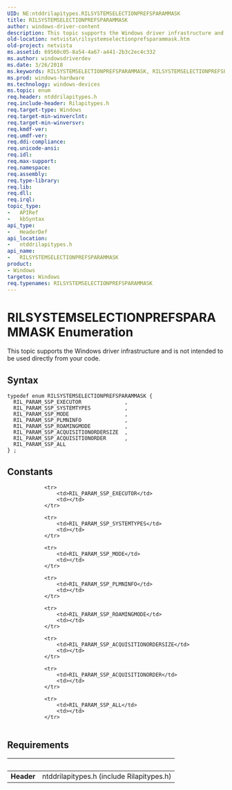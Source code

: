 ```yaml
---
UID: NE:ntddrilapitypes.RILSYSTEMSELECTIONPREFSPARAMMASK
title: RILSYSTEMSELECTIONPREFSPARAMMASK
author: windows-driver-content
description: This topic supports the Windows driver infrastructure and is not intended to be used directly from your code.
old-location: netvista\rilsystemselectionprefsparammask.htm
old-project: netvista
ms.assetid: 69560c05-8a54-4a67-a441-2b3c2ec4c332
ms.author: windowsdriverdev
ms.date: 3/26/2018
ms.keywords: RILSYSTEMSELECTIONPREFSPARAMMASK, RILSYSTEMSELECTIONPREFSPARAMMASK enumeration [Network Drivers Starting with Windows Vista], RIL_PARAM_SSP_ACQUISITIONORDER, RIL_PARAM_SSP_ACQUISITIONORDERSIZE, RIL_PARAM_SSP_ALL, RIL_PARAM_SSP_MODE, RIL_PARAM_SSP_PLMNINFO, RIL_PARAM_SSP_ROAMINGMODE, RIL_PARAM_SSP_SYSTEMTYPES, netvista.rilsystemselectionprefsparammask, ntddrilapitypes/RILSYSTEMSELECTIONPREFSPARAMMASK, ntddrilapitypes/RIL_PARAM_SSP_ACQUISITIONORDER, ntddrilapitypes/RIL_PARAM_SSP_ACQUISITIONORDERSIZE, ntddrilapitypes/RIL_PARAM_SSP_ALL, ntddrilapitypes/RIL_PARAM_SSP_MODE, ntddrilapitypes/RIL_PARAM_SSP_PLMNINFO, ntddrilapitypes/RIL_PARAM_SSP_ROAMINGMODE, ntddrilapitypes/RIL_PARAM_SSP_SYSTEMTYPES
ms.prod: windows-hardware
ms.technology: windows-devices
ms.topic: enum
req.header: ntddrilapitypes.h
req.include-header: Rilapitypes.h
req.target-type: Windows
req.target-min-winverclnt: 
req.target-min-winversvr: 
req.kmdf-ver: 
req.umdf-ver: 
req.ddi-compliance: 
req.unicode-ansi: 
req.idl: 
req.max-support: 
req.namespace: 
req.assembly: 
req.type-library: 
req.lib: 
req.dll: 
req.irql: 
topic_type:
-	APIRef
-	kbSyntax
api_type:
-	HeaderDef
api_location:
-	ntddrilapitypes.h
api_name:
-	RILSYSTEMSELECTIONPREFSPARAMMASK
product:
- Windows
targetos: Windows
req.typenames: RILSYSTEMSELECTIONPREFSPARAMMASK
---
```


# RILSYSTEMSELECTIONPREFSPARAMMASK Enumeration
This topic supports the Windows driver infrastructure and is not intended to be used directly from your code.

## Syntax
```
typedef enum RILSYSTEMSELECTIONPREFSPARAMMASK {
  RIL_PARAM_SSP_EXECUTOR              ,
  RIL_PARAM_SSP_SYSTEMTYPES           ,
  RIL_PARAM_SSP_MODE                  ,
  RIL_PARAM_SSP_PLMNINFO              ,
  RIL_PARAM_SSP_ROAMINGMODE           ,
  RIL_PARAM_SSP_ACQUISITIONORDERSIZE  ,
  RIL_PARAM_SSP_ACQUISITIONORDER      ,
  RIL_PARAM_SSP_ALL
} ;
```

## Constants

<table>
            
                <tr>
                    <td>RIL_PARAM_SSP_EXECUTOR</td>
                    <td></td>
                </tr>
            
                <tr>
                    <td>RIL_PARAM_SSP_SYSTEMTYPES</td>
                    <td></td>
                </tr>
            
                <tr>
                    <td>RIL_PARAM_SSP_MODE</td>
                    <td></td>
                </tr>
            
                <tr>
                    <td>RIL_PARAM_SSP_PLMNINFO</td>
                    <td></td>
                </tr>
            
                <tr>
                    <td>RIL_PARAM_SSP_ROAMINGMODE</td>
                    <td></td>
                </tr>
            
                <tr>
                    <td>RIL_PARAM_SSP_ACQUISITIONORDERSIZE</td>
                    <td></td>
                </tr>
            
                <tr>
                    <td>RIL_PARAM_SSP_ACQUISITIONORDER</td>
                    <td></td>
                </tr>
            
                <tr>
                    <td>RIL_PARAM_SSP_ALL</td>
                    <td></td>
                </tr>
</table>


## Requirements
| &nbsp; | &nbsp; |
| ---- |:---- |
| **Header** | ntddrilapitypes.h (include Rilapitypes.h) |